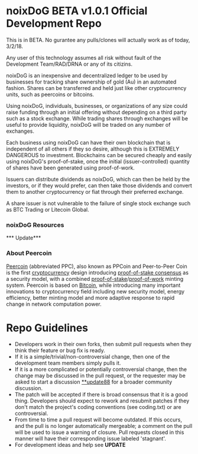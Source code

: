 
# noixDoG BETA v1.0.1 Official Development Repo


This is in BETA. No gurantee any pulls/clones will actually work as of today, 3/2/18. 

Any user of this technology assumes all risk without fault of the Development Team/RAD/DRNA or any of its citizins. 




noixDoG is an inexpensive and decentralized ledger to be used by businesses for tracking share ownership of gold (Au) in an automated fashion. Shares can be transferred and held just like other cryptocurrency units, such as peercoins or bitcoins.

Using noixDoG, individuals, businesses, or organizations of any size could raise funding through an initial offering without depending on a third party such as a stock exchange. While trading shares through exchanges will be useful to provide liquidity, noixDoG will be traded on any number of exchanges. 

Each business using noixDoG can have their own blockchain that is independent of all others if they so desire, although this is EXTREMELY DANGEROUS to investment. Blockchains can be secured cheaply and easily using noixDoG's proof-of-stake, once the initial (issuer-controlled) quantity of shares have been generated using proof-of-work.

Issuers can distribute dividends as noixDoG, which can then be held by the investors, or if they would prefer, can then take those dividends and convert them to another cryptocurrency or fiat through their preferred exchange.

A share issuer is not vulnerable to the failure of single stock exchange such as BTC Trading or Litecoin Global. 

### noixDoG Resources
*** Update***


### About Peercoin
[Peercoin](http://peercoin.net/) (abbreviated PPC), also known as PPCoin and Peer-to-Peer Coin is the first [cryptocurrency](https://en.wikipedia.org/wiki/Cryptocurrency) design introducing [proof-of-stake consensus](http://peercoin.net/bin/peercoin-paper.pdf) as a security model, with a combined [proof-of-stake](http://peercoin.net/bin/peercoin-paper.pdf)/[proof-of-work](https://en.wikipedia.org/wiki/Proof-of-work_system) minting system. Peercoin is based on [Bitcoin](http://bitcoin.org/en/), while introducing many important innovations to cryptocurrency field including new security model, energy efficiency, better minting model and more adaptive response to rapid change in network computation power.


# Repo Guidelines

* Developers work in their own forks, then submit pull requests when they think their feature or bug fix is ready.
* If it is a simple/trivial/non-controversial change, then one of the development team members simply pulls it.
* If it is a more complicated or potentially controversial change, then the change may be discussed in the pull request, or the requester may be asked to start a discussion [**update88](http://) for a broader community discussion. 
* The patch will be accepted if there is broad consensus that it is a good thing. Developers should expect to rework and resubmit patches if they don't match the project's coding conventions (see coding.txt) or are controversial.
* From time to time a pull request will become outdated. If this occurs, and the pull is no longer automatically mergeable; a comment on the pull will be used to issue a warning of closure.  Pull requests closed in this manner will have their corresponding issue labeled 'stagnant'.
* For development ideas and help see **UPDATE**
